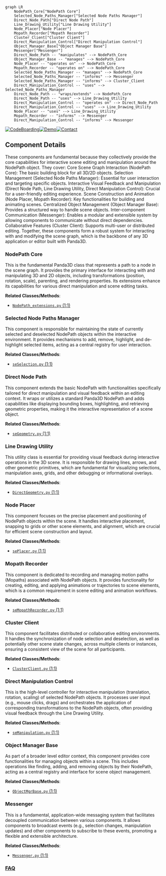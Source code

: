 ```mermaid
graph LR
    NodePath_Core["NodePath Core"]
    Selected_Node_Paths_Manager["Selected Node Paths Manager"]
    Direct_Node_Path["Direct Node Path"]
    Line_Drawing_Utility["Line Drawing Utility"]
    Node_Placer["Node Placer"]
    Mopath_Recorder["Mopath Recorder"]
    Cluster_Client["Cluster Client"]
    Direct_Manipulation_Control["Direct Manipulation Control"]
    Object_Manager_Base["Object Manager Base"]
    Messenger["Messenger"]
    Direct_Node_Path -- "manipulates" --> NodePath_Core
    Object_Manager_Base -- "manages" --> NodePath_Core
    Node_Placer -- "operates on" --> NodePath_Core
    Mopath_Recorder -- "operates on" --> NodePath_Core
    Selected_Node_Paths_Manager -- "manages" --> NodePath_Core
    Selected_Node_Paths_Manager -- "informs" --> Messenger
    Selected_Node_Paths_Manager -- "informs" --> Cluster_Client
    Direct_Manipulation_Control -- "uses" --> Selected_Node_Paths_Manager
    Direct_Node_Path -- "wraps/extends" --> NodePath_Core
    Direct_Node_Path -- "uses" --> Line_Drawing_Utility
    Direct_Manipulation_Control -- "operates on" --> Direct_Node_Path
    Direct_Manipulation_Control -- "uses" --> Line_Drawing_Utility
    Node_Placer -- "uses" --> Line_Drawing_Utility
    Mopath_Recorder -- "informs" --> Messenger
    Direct_Manipulation_Control -- "informs" --> Messenger
```
[![CodeBoarding](https://img.shields.io/badge/Generated%20by-CodeBoarding-9cf?style=flat-square)](https://github.com/CodeBoarding/CodeBoarding)[![Demo](https://img.shields.io/badge/Try%20our-Demo-blue?style=flat-square)](https://www.codeboarding.org/demo)[![Contact](https://img.shields.io/badge/Contact%20us%20-%20contact@codeboarding.org-lightgrey?style=flat-square)](mailto:contact@codeboarding.org)

## Component Details

These components are fundamental because they collectively provide the core capabilities for interactive scene editing and manipulation around the NodePath object. They cover: Core Scene Graph Interaction (NodePath Core): The basic building block for all 3D/2D objects. Selection Management (Selected Node Paths Manager): Essential for user interaction and targeting specific objects. Interactive Visual Feedback and Manipulation (Direct Node Path, Line Drawing Utility, Direct Manipulation Control): Crucial for a user-friendly editing experience. Scene Construction and Animation (Node Placer, Mopath Recorder): Key functionalities for building and animating scenes. Centralized Object Management (Object Manager Base): Provides a structured way to handle scene objects. Inter-component Communication (Messenger): Enables a modular and extensible system by allowing components to communicate without direct dependencies. Collaborative Features (Cluster Client): Supports multi-user or distributed editing. Together, these components form a robust system for interacting with and modifying the scene graph, which is the backbone of any 3D application or editor built with Panda3D.

### NodePath Core
This is the fundamental Panda3D class that represents a path to a node in the scene graph. It provides the primary interface for interacting with and manipulating 3D and 2D objects, including transformations (position, rotation, scale), parenting, and rendering properties. Its extensions enhance its capabilities for various direct manipulation and scene editing tasks.


**Related Classes/Methods**:

- <a href="https://github.com/panda3d/panda3d/blob/master/direct/src/extensions_native/NodePath_extensions.py#L1-L1" target="_blank" rel="noopener noreferrer">`NodePath_extensions.py` (1:1)</a>


### Selected Node Paths Manager
This component is responsible for maintaining the state of currently selected and deselected NodePath objects within the interactive environment. It provides mechanisms to add, remove, highlight, and de-highlight selected items, acting as a central registry for user interaction.


**Related Classes/Methods**:

- <a href="https://github.com/panda3d/panda3d/blob/master/contrib/src/sceneeditor/seSelection.py#L1-L1" target="_blank" rel="noopener noreferrer">`seSelection.py` (1:1)</a>


### Direct Node Path
This component extends the basic NodePath with functionalities specifically tailored for direct manipulation and visual feedback within an editing context. It wraps or utilizes a standard Panda3D NodePath and adds capabilities like displaying bounding boxes, highlighting, and retrieving geometric properties, making it the interactive representation of a scene object.


**Related Classes/Methods**:

- <a href="https://github.com/panda3d/panda3d/blob/master/contrib/src/sceneeditor/seGeometry.py#L1-L1" target="_blank" rel="noopener noreferrer">`seGeometry.py` (1:1)</a>


### Line Drawing Utility
This utility class is essential for providing visual feedback during interactive operations in the 3D scene. It is responsible for drawing lines, arrows, and other geometric primitives, which are fundamental for visualizing selections, manipulation axes, grids, and other debugging or informational overlays.


**Related Classes/Methods**:

- <a href="https://github.com/panda3d/panda3d/blob/master/direct/src/directtools/DirectGeometry.py#L1-L1" target="_blank" rel="noopener noreferrer">`DirectGeometry.py` (1:1)</a>


### Node Placer
This component focuses on the precise placement and positioning of NodePath objects within the scene. It handles interactive placement, snapping to grids or other scene elements, and alignment, which are crucial for efficient scene construction and layout.


**Related Classes/Methods**:

- <a href="https://github.com/panda3d/panda3d/blob/master/contrib/src/sceneeditor/sePlacer.py#L1-L1" target="_blank" rel="noopener noreferrer">`sePlacer.py` (1:1)</a>


### Mopath Recorder
This component is dedicated to recording and managing motion paths (Mopaths) associated with NodePath objects. It provides functionality for creating, editing, and applying animations or trajectories to scene elements, which is a common requirement in scene editing and animation workflows.


**Related Classes/Methods**:

- <a href="https://github.com/panda3d/panda3d/blob/master/contrib/src/sceneeditor/seMopathRecorder.py#L1-L1" target="_blank" rel="noopener noreferrer">`seMopathRecorder.py` (1:1)</a>


### Cluster Client
This component facilitates distributed or collaborative editing environments. It handles the synchronization of node selection and deselection, as well as potentially other scene state changes, across multiple clients or instances, ensuring a consistent view of the scene for all participants.


**Related Classes/Methods**:

- <a href="https://github.com/panda3d/panda3d/blob/master/direct/src/cluster/ClusterClient.py#L1-L1" target="_blank" rel="noopener noreferrer">`ClusterClient.py` (1:1)</a>


### Direct Manipulation Control
This is the high-level controller for interactive manipulation (translation, rotation, scaling) of selected NodePath objects. It processes user input (e.g., mouse clicks, drags) and orchestrates the application of corresponding transformations to the NodePath objects, often providing visual feedback through the Line Drawing Utility.


**Related Classes/Methods**:

- <a href="https://github.com/panda3d/panda3d/blob/master/contrib/src/sceneeditor/seManipulation.py#L1-L1" target="_blank" rel="noopener noreferrer">`seManipulation.py` (1:1)</a>


### Object Manager Base
As part of a broader level editor context, this component provides core functionalities for managing objects within a scene. This includes operations like finding, adding, and removing objects by their NodePath, acting as a central registry and interface for scene object management.


**Related Classes/Methods**:

- <a href="https://github.com/panda3d/panda3d/blob/master/direct/src/leveleditor/ObjectMgrBase.py#L1-L1" target="_blank" rel="noopener noreferrer">`ObjectMgrBase.py` (1:1)</a>


### Messenger
This is a fundamental, application-wide messaging system that facilitates decoupled communication between various components. It allows components to broadcast events (e.g., selection changes, manipulation updates) and other components to subscribe to these events, promoting a flexible and extensible architecture.


**Related Classes/Methods**:

- <a href="https://github.com/panda3d/panda3d/blob/master/direct/src/showbase/Messenger.py#L1-L1" target="_blank" rel="noopener noreferrer">`Messenger.py` (1:1)</a>




### [FAQ](https://github.com/CodeBoarding/GeneratedOnBoardings/tree/main?tab=readme-ov-file#faq)